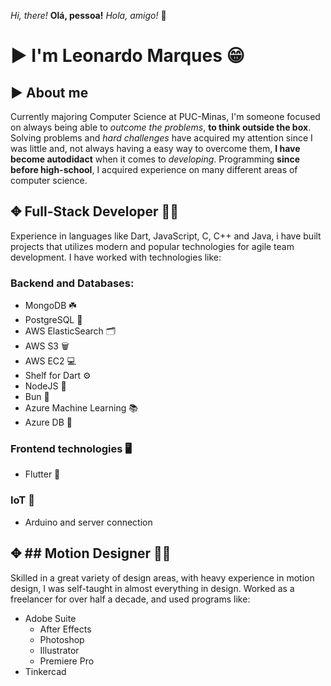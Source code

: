 *Hi, there!* **Olá, pessoa!** *Hola, amigo!* 👋 
# ▶︎ I'm  Leonardo Marques 😁 
## ▶︎ About me
Currently majoring Computer Science at PUC-Minas, I'm someone focused on always being able to *outcome the problems*, **to think outside the box**. Solving problems and *hard challenges* have acquired my attention since I was little and, not always having a easy way to overcome them, **I have become autodidact** when it comes to *developing*.
Programming **since before high-school**, I acquired experience on many different areas of computer science. 
## ✥ Full-Stack Developer 👨‍💻
Experience in languages like Dart, JavaScript, C, C++ and Java, i have built projects that utilizes modern and popular technologies for agile team development. 
I have worked with technologies like:
### Backend and Databases:
- MongoDB ☘️
- PostgreSQL 🐘
- AWS ElasticSearch 🗂
- AWS S3 🗑️
- AWS EC2 💻
- Shelf for Dart ⚙️
- NodeJS 🦠
- Bun 🧁
- Azure Machine Learning 📚
- Azure DB 📂
### Frontend technologies 🖥️
- Flutter 📱
### IoT 🦾
 - Arduino and server connection
## ✥ ## Motion Designer 👨‍🎨
Skilled in a great variety of design areas, with heavy experience in motion design, I was self-taught in almost everything in design.
Worked as a freelancer for over half a decade, and used programs like:
- Adobe Suite
  - After Effects
  - Photoshop
  - Illustrator
  - Premiere Pro
- Tinkercad
